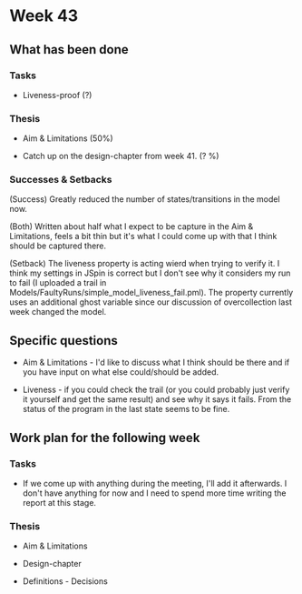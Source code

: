 # Week 43

## What has been done

### Tasks

* Liveness-proof (?)

### Thesis

* Aim & Limitations (50%)

* Catch up on the design-chapter from week 41. (? %)

### Successes & Setbacks

(Success) Greatly reduced the number of states/transitions in the model now. 

(Both) Written about half what I expect to be capture in the Aim & Limitations, feels a bit thin but it's what I could come up with that I think should be captured there.

(Setback) The liveness property is acting wierd when trying to verify it. I think my settings in JSpin is correct but I don't see why it considers my run to fail (I uploaded a trail in Models/FaultyRuns/simple_model_liveness_fail.pml). The property currently uses an additional ghost variable since our discussion of overcollection last week changed the model.

## Specific questions

* Aim & Limitations - I'd like to discuss what I think should be there and if you have input on what else could/should be added.

* Liveness - if you could check the trail (or you could probably just verify it yourself and get the same result) and see why it says it fails. From the status of the program in the last state seems to be fine.

## Work plan for the following week

### Tasks

* If we come up with anything during the meeting, I'll add it afterwards. I don't have anything for now and I need to spend more time writing the report at this stage.

### Thesis

* Aim & Limitations

* Design-chapter

* Definitions - Decisions

